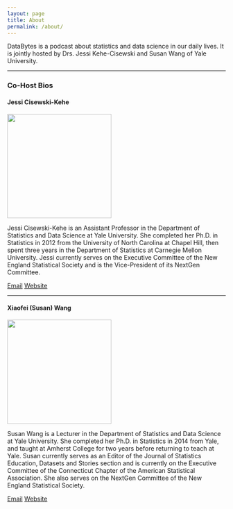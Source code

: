```yaml
---
layout: page
title: About
permalink: /about/
---
```


DataBytes is a podcast about statistics and data science in our daily lives. It is jointly hosted by Drs. Jessi Kehe-Cisewski and Susan Wang of Yale University. 
<hr>
<h3>Co-Host Bios</h3>
<h4>Jessi Cisewski-Kehe</h4>

<div class="row">
  <div class="col-sm-4">
    <img class="img-responsive img-hover img-rounded"
               src="../static/img/jessi2.jpg" alt="" width="240">
  </div>
  <div class="col-sm-8">
  <p>Jessi Cisewski-Kehe is an Assistant Professor
   in the Department of Statistics and Data
   Science at Yale University. She completed
   her Ph.D. in Statistics in 2012 from the
   University of North Carolina at Chapel Hill,
   then spent three years in the Department of
   Statistics at Carnegie Mellon University. Jessi currently serves on the Executive Committee of the New England Statistical Society and is the Vice-President of its NextGen Committee.</p>
<a href="mailto:jessica.cisewski@yale.edu"  class="btn btn-primary">Email</a>
<a href="http://www.stat.yale.edu/~jc3222/"  class="btn btn-primary">Website</a>
</div>
</div>

<hr>
<h4>Xiaofei (Susan) Wang</h4>
<div class="row">
  <div class="col-sm-4">
  <img class="img-responsive img-hover img-rounded"
             src="../static/img/susanwang.jpg" alt="" width="240">
</div>
  <div class="col-sm-8">
<p>Susan Wang is a Lecturer in the Department of Statistics and Data Science at Yale University. She completed her Ph.D. in Statistics in 2014 from Yale, and taught at Amherst College for two years before returning to teach at Yale. Susan currently serves as an Editor of the Journal of Statistics Education, Datasets and Stories section and is currently on the Executive Committee of the Connecticut Chapter of the American Statistical Association. She also serves on the NextGen Committee of the New England Statistical Society.
</p>
 <a href="mailto:xiaofei.wang@yale.edu" class="btn btn-primary">Email</a>
 <a href="http://xiaofei-wang.com/" class="btn btn-primary">Website</a>
 </div>
</div>

